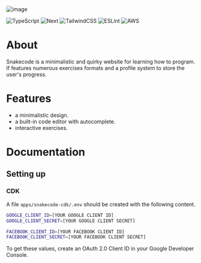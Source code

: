 ![image](https://github.com/hwelsters/snakecode/assets/84760072/89d6d98f-ff1c-40c4-8967-b98b2209180b)

![TypeScript](https://img.shields.io/badge/typescript-%23007ACC.svg?style=for-the-badge&logo=typescript&logoColor=white)
![Next](https://img.shields.io/badge/next.js-000000?style=for-the-badge&logo=nextdotjs&logoColor=white)
![TailwindCSS](https://img.shields.io/badge/Tailwind_CSS-38B2AC?style=for-the-badge&logo=tailwind-css&logoColor=white)
![ESLint](https://img.shields.io/badge/eslint-3A33D1?style=for-the-badge&logo=eslint&logoColor=white)
![AWS](https://img.shields.io/badge/Amazon_AWS-232F3E?style=for-the-badge&logo=amazon-aws&logoColor=white)

# About
Snakecode is a minimalistic and quirky website for learning how to program. If features numerous exercises formats and a profile system to store the user's progress.

# Features
- a minimalistic design.
- a built-in code editor with autocomplete.
- interactive exercises.

# Documentation
## Setting up
### CDK
A file `apps/snakecode-cdk/.env` should be created with the following content.

```bash
GOOGLE_CLIENT_ID=[YOUR GOOGLE CLIENT ID]
GOOGLE_CLIENT_SECRET=[YOUR GOOGLE CLIENT SECRET]

FACEBOOK_CLIENT_ID=[YOUR FACEBOOK CLIENT ID]
FACEBOOK_CLIENT_SECRET=[YOUR FACEBOOK CLIENT SECRET]
```

To get these values, create an OAuth 2.0 Client ID in your Google Developer Console.